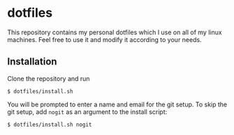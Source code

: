 # dotfiles

This repository contains my personal dotfiles which I use on all of my linux machines. Feel free to use it and modify it according to your needs.

## Installation

Clone the repository and run

```
$ dotfiles/install.sh
```

You will be prompted to enter a name and email for the git setup. To skip the git setup, add `nogit` as an argument to
the install script:

```
$ dotfiles/install.sh nogit
```

